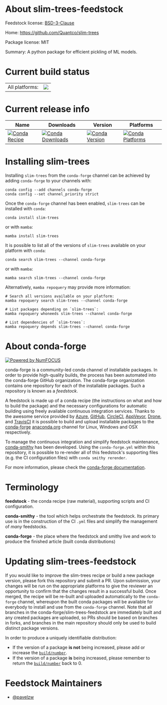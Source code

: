 About slim-trees-feedstock
==========================

Feedstock license: [BSD-3-Clause](https://github.com/conda-forge/slim-trees-feedstock/blob/main/LICENSE.txt)

Home: https://github.com/Quantco/slim-trees

Package license: MIT

Summary: A python package for efficient pickling of ML models.

Current build status
====================


<table><tr><td>All platforms:</td>
    <td>
      <a href="https://dev.azure.com/conda-forge/feedstock-builds/_build/latest?definitionId=18992&branchName=main">
        <img src="https://dev.azure.com/conda-forge/feedstock-builds/_apis/build/status/slim-trees-feedstock?branchName=main">
      </a>
    </td>
  </tr>
</table>

Current release info
====================

| Name | Downloads | Version | Platforms |
| --- | --- | --- | --- |
| [![Conda Recipe](https://img.shields.io/badge/recipe-slim--trees-green.svg)](https://anaconda.org/conda-forge/slim-trees) | [![Conda Downloads](https://img.shields.io/conda/dn/conda-forge/slim-trees.svg)](https://anaconda.org/conda-forge/slim-trees) | [![Conda Version](https://img.shields.io/conda/vn/conda-forge/slim-trees.svg)](https://anaconda.org/conda-forge/slim-trees) | [![Conda Platforms](https://img.shields.io/conda/pn/conda-forge/slim-trees.svg)](https://anaconda.org/conda-forge/slim-trees) |

Installing slim-trees
=====================

Installing `slim-trees` from the `conda-forge` channel can be achieved by adding `conda-forge` to your channels with:

```
conda config --add channels conda-forge
conda config --set channel_priority strict
```

Once the `conda-forge` channel has been enabled, `slim-trees` can be installed with `conda`:

```
conda install slim-trees
```

or with `mamba`:

```
mamba install slim-trees
```

It is possible to list all of the versions of `slim-trees` available on your platform with `conda`:

```
conda search slim-trees --channel conda-forge
```

or with `mamba`:

```
mamba search slim-trees --channel conda-forge
```

Alternatively, `mamba repoquery` may provide more information:

```
# Search all versions available on your platform:
mamba repoquery search slim-trees --channel conda-forge

# List packages depending on `slim-trees`:
mamba repoquery whoneeds slim-trees --channel conda-forge

# List dependencies of `slim-trees`:
mamba repoquery depends slim-trees --channel conda-forge
```


About conda-forge
=================

[![Powered by
NumFOCUS](https://img.shields.io/badge/powered%20by-NumFOCUS-orange.svg?style=flat&colorA=E1523D&colorB=007D8A)](https://numfocus.org)

conda-forge is a community-led conda channel of installable packages.
In order to provide high-quality builds, the process has been automated into the
conda-forge GitHub organization. The conda-forge organization contains one repository
for each of the installable packages. Such a repository is known as a *feedstock*.

A feedstock is made up of a conda recipe (the instructions on what and how to build
the package) and the necessary configurations for automatic building using freely
available continuous integration services. Thanks to the awesome service provided by
[Azure](https://azure.microsoft.com/en-us/services/devops/), [GitHub](https://github.com/),
[CircleCI](https://circleci.com/), [AppVeyor](https://www.appveyor.com/),
[Drone](https://cloud.drone.io/welcome), and [TravisCI](https://travis-ci.com/)
it is possible to build and upload installable packages to the
[conda-forge](https://anaconda.org/conda-forge) [anaconda.org](https://anaconda.org/)
channel for Linux, Windows and OSX respectively.

To manage the continuous integration and simplify feedstock maintenance,
[conda-smithy](https://github.com/conda-forge/conda-smithy) has been developed.
Using the ``conda-forge.yml`` within this repository, it is possible to re-render all of
this feedstock's supporting files (e.g. the CI configuration files) with ``conda smithy rerender``.

For more information, please check the [conda-forge documentation](https://conda-forge.org/docs/).

Terminology
===========

**feedstock** - the conda recipe (raw material), supporting scripts and CI configuration.

**conda-smithy** - the tool which helps orchestrate the feedstock.
                   Its primary use is in the construction of the CI ``.yml`` files
                   and simplify the management of *many* feedstocks.

**conda-forge** - the place where the feedstock and smithy live and work to
                  produce the finished article (built conda distributions)


Updating slim-trees-feedstock
=============================

If you would like to improve the slim-trees recipe or build a new
package version, please fork this repository and submit a PR. Upon submission,
your changes will be run on the appropriate platforms to give the reviewer an
opportunity to confirm that the changes result in a successful build. Once
merged, the recipe will be re-built and uploaded automatically to the
`conda-forge` channel, whereupon the built conda packages will be available for
everybody to install and use from the `conda-forge` channel.
Note that all branches in the conda-forge/slim-trees-feedstock are
immediately built and any created packages are uploaded, so PRs should be based
on branches in forks, and branches in the main repository should only be used to
build distinct package versions.

In order to produce a uniquely identifiable distribution:
 * If the version of a package **is not** being increased, please add or increase
   the [``build/number``](https://docs.conda.io/projects/conda-build/en/latest/resources/define-metadata.html#build-number-and-string).
 * If the version of a package **is** being increased, please remember to return
   the [``build/number``](https://docs.conda.io/projects/conda-build/en/latest/resources/define-metadata.html#build-number-and-string)
   back to 0.

Feedstock Maintainers
=====================

* [@pavelzw](https://github.com/pavelzw/)

